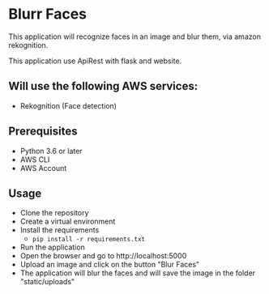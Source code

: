 # Blurr Faces

This application will recognize faces in an image and blur them, via amazon rekognition. 

This application use ApiRest with flask and website.

## Will use the following AWS services:
- Rekognition (Face detection)

## Prerequisites
- Python 3.6 or later
- AWS CLI
- AWS Account

## Usage
- Clone the repository
- Create a virtual environment
- Install the requirements
    - `pip install -r requirements.txt`
- Run the application
- Open the browser and go to http://localhost:5000
- Upload an image and click on the button "Blur Faces"
- The application will blur the faces and will save the image in the folder "static/uploads"